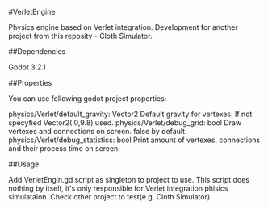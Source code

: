 #VerletEngine

Physics engine based on Verlet integration.
Development for another project from this reposity - Cloth Simulator.

##Dependencies

Godot 3.2.1

##Properties
 
You can use following godot project properties:

physics/Verlet/default_gravity: Vector2 Default gravity for vertexes. If not specyfied Vector2(.0,9.8) used.
physics/Verlet/debug_grid: bool Draw vertexes and connections on screen. false by default.
physics/Verlet/debug_statistics: bool Print amount of vertexes, connections and their process time on screen.

##Usage

Add VerletEngin.gd script as singleton to project to use.
This script does nothing by itself, it's only responsible for Verlet integration phisics simulataion. Check other project to test(e.g. Cloth Simulator)